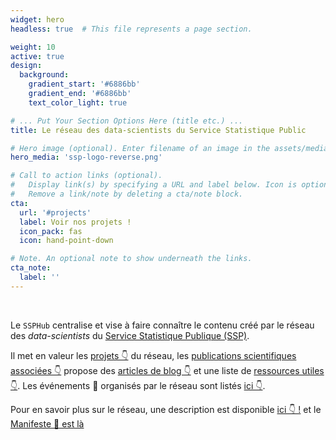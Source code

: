 ```yaml
---
widget: hero
headless: true  # This file represents a page section.

weight: 10
active: true
design:
  background:
    gradient_start: '#6886bb'
    gradient_end: '#6886bb'
    text_color_light: true

# ... Put Your Section Options Here (title etc.) ...
title: Le réseau des data-scientists du Service Statistique Public

# Hero image (optional). Enter filename of an image in the assets/media/ folder.
hero_media: 'ssp-logo-reverse.png'

# Call to action links (optional).
#   Display link(s) by specifying a URL and label below. Icon is optional for `cta`.
#   Remove a link/note by deleting a cta/note block.
cta:
  url: '#projects'
  label: Voir nos projets !
  icon_pack: fas
  icon: hand-point-down

# Note. An optional note to show underneath the links.
cta_note:
  label: ''
---
```


<br>

Le `SSPHub` centralise et vise à faire connaître le contenu créé par le réseau des _data-scientists_ du [Service Statistique Publique (SSP)](https://www.insee.fr/fr/information/1302192).

Il met en valeur les [projets 👇](#projects) du réseau,
les [publications scientifiques associées 👇](#featured)
propose des [articles de blog 👇](#posts) et une liste
de [ressources utiles 👇](#formations). Les
événements :date: organisés par le réseau sont listés [ici 👇](#event).

Pour en savoir plus sur le réseau, une description est
disponible [ici 👇 !](#about) et le [Manifeste 📜 est là](/#manifesto)

<br>